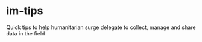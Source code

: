 # im-tips
Quick tips to help humanitarian surge delegate to collect, manage and share data in the field
